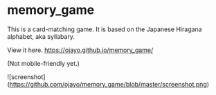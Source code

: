 # memory_game
This is a card-matching game.
It is based on the Japanese Hiragana alphabet, aka syllabary.



View it here.
https://ojayo.github.io/memory_game/

(Not mobile-friendly yet.)

![screenshot] (https://github.com/ojayo/memory_game/blob/master/screenshot.png)
